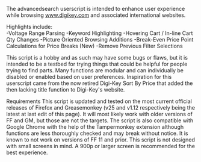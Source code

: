 The advancedsearch userscript is intended to enhance user experience while browsing www.digikey.com  and associated international websites.  

Highlights include:<br>
	-Voltage Range Parsing
	-Keyword Highlighting
	-Hovering Cart / In-line Cart Qty Changes
	-Picture Oriented Browsing Additions
	-Break-Even Price Point Calculations for Price Breaks (New)
	-Remove Previous Filter Selections

This script is a hobby and as such may have some bugs or flaws, but it is intended to be a testbed for trying things that could be helpful for people trying to find parts.  Many functions are modular and can individually be disabled or enabled based on user preferences.    Inspiration for this userscript came from the now retired Digi-Key Sort By Price that added the then lacking title function to Digi-Key's website.

Requirements
This script is updated and tested on the most current official releases of Firefox and Greasemonkey (v25 and v1.12 respectively being the latest at last edit of this page).  It will most likely work with older versions of FF and GM, but those are not the targets.    The script is also compatible with Google Chrome with the help of the Tampermonkey extension although functions are less thoroughly checked and may break without notice. It is known to not work on versions of FF 11 and prior.
This script is not designed with small screens in mind.  A 900p or larger screen is recommended for the best experience.